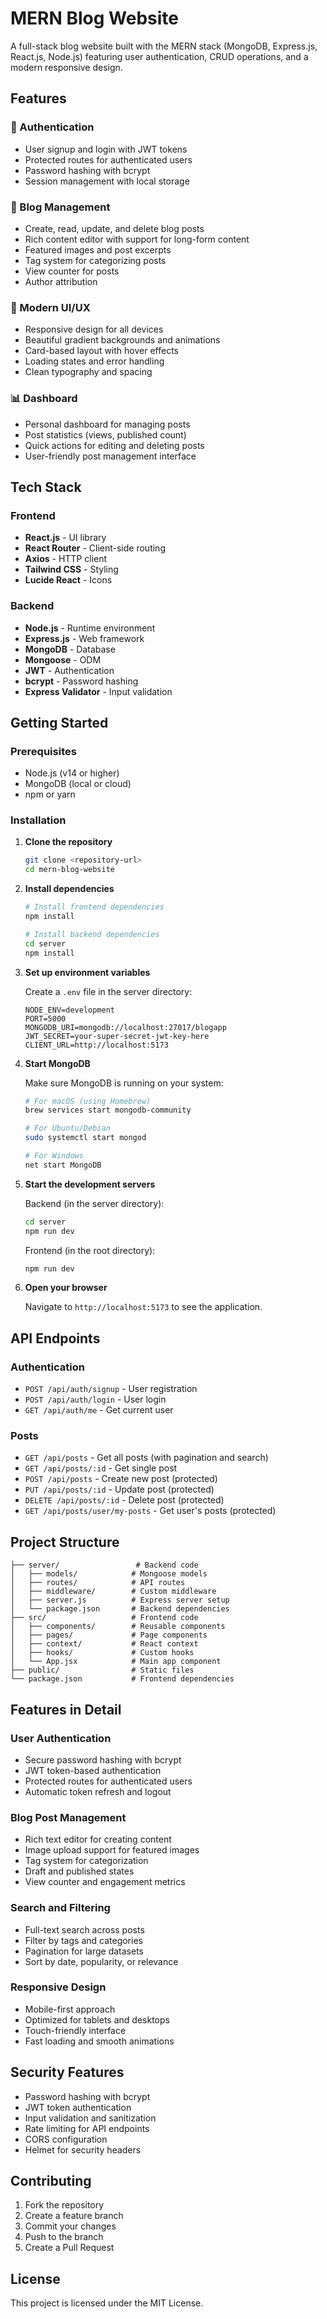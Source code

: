 # MERN Blog Website

A full-stack blog website built with the MERN stack (MongoDB, Express.js, React.js, Node.js) featuring user authentication, CRUD operations, and a modern responsive design.

## Features

### 🔐 Authentication
- User signup and login with JWT tokens
- Protected routes for authenticated users
- Password hashing with bcrypt
- Session management with local storage

### 📝 Blog Management
- Create, read, update, and delete blog posts
- Rich content editor with support for long-form content
- Featured images and post excerpts
- Tag system for categorizing posts
- View counter for posts
- Author attribution

### 🎨 Modern UI/UX
- Responsive design for all devices
- Beautiful gradient backgrounds and animations
- Card-based layout with hover effects
- Loading states and error handling
- Clean typography and spacing

### 📊 Dashboard
- Personal dashboard for managing posts
- Post statistics (views, published count)
- Quick actions for editing and deleting posts
- User-friendly post management interface

## Tech Stack

### Frontend
- **React.js** - UI library
- **React Router** - Client-side routing
- **Axios** - HTTP client
- **Tailwind CSS** - Styling
- **Lucide React** - Icons

### Backend
- **Node.js** - Runtime environment
- **Express.js** - Web framework
- **MongoDB** - Database
- **Mongoose** - ODM
- **JWT** - Authentication
- **bcrypt** - Password hashing
- **Express Validator** - Input validation

## Getting Started

### Prerequisites
- Node.js (v14 or higher)
- MongoDB (local or cloud)
- npm or yarn

### Installation

1. **Clone the repository**
   ```bash
   git clone <repository-url>
   cd mern-blog-website
   ```

2. **Install dependencies**
   ```bash
   # Install frontend dependencies
   npm install
   
   # Install backend dependencies
   cd server
   npm install
   ```

3. **Set up environment variables**
   
   Create a `.env` file in the server directory:
   ```env
   NODE_ENV=development
   PORT=5000
   MONGODB_URI=mongodb://localhost:27017/blogapp
   JWT_SECRET=your-super-secret-jwt-key-here
   CLIENT_URL=http://localhost:5173
   ```

4. **Start MongoDB**
   
   Make sure MongoDB is running on your system:
   ```bash
   # For macOS (using Homebrew)
   brew services start mongodb-community
   
   # For Ubuntu/Debian
   sudo systemctl start mongod
   
   # For Windows
   net start MongoDB
   ```

5. **Start the development servers**
   
   Backend (in the server directory):
   ```bash
   cd server
   npm run dev
   ```
   
   Frontend (in the root directory):
   ```bash
   npm run dev
   ```

6. **Open your browser**
   
   Navigate to `http://localhost:5173` to see the application.

## API Endpoints

### Authentication
- `POST /api/auth/signup` - User registration
- `POST /api/auth/login` - User login
- `GET /api/auth/me` - Get current user

### Posts
- `GET /api/posts` - Get all posts (with pagination and search)
- `GET /api/posts/:id` - Get single post
- `POST /api/posts` - Create new post (protected)
- `PUT /api/posts/:id` - Update post (protected)
- `DELETE /api/posts/:id` - Delete post (protected)
- `GET /api/posts/user/my-posts` - Get user's posts (protected)

## Project Structure

```
├── server/                 # Backend code
│   ├── models/            # Mongoose models
│   ├── routes/            # API routes
│   ├── middleware/        # Custom middleware
│   ├── server.js          # Express server setup
│   └── package.json       # Backend dependencies
├── src/                   # Frontend code
│   ├── components/        # Reusable components
│   ├── pages/             # Page components
│   ├── context/           # React context
│   ├── hooks/             # Custom hooks
│   └── App.jsx            # Main app component
├── public/                # Static files
└── package.json           # Frontend dependencies
```

## Features in Detail

### User Authentication
- Secure password hashing with bcrypt
- JWT token-based authentication
- Protected routes for authenticated users
- Automatic token refresh and logout

### Blog Post Management
- Rich text editor for creating content
- Image upload support for featured images
- Tag system for categorization
- Draft and published states
- View counter and engagement metrics

### Search and Filtering
- Full-text search across posts
- Filter by tags and categories
- Pagination for large datasets
- Sort by date, popularity, or relevance

### Responsive Design
- Mobile-first approach
- Optimized for tablets and desktops
- Touch-friendly interface
- Fast loading and smooth animations

## Security Features

- Password hashing with bcrypt
- JWT token authentication
- Input validation and sanitization
- Rate limiting for API endpoints
- CORS configuration
- Helmet for security headers

## Contributing

1. Fork the repository
2. Create a feature branch
3. Commit your changes
4. Push to the branch
5. Create a Pull Request

## License

This project is licensed under the MIT License.